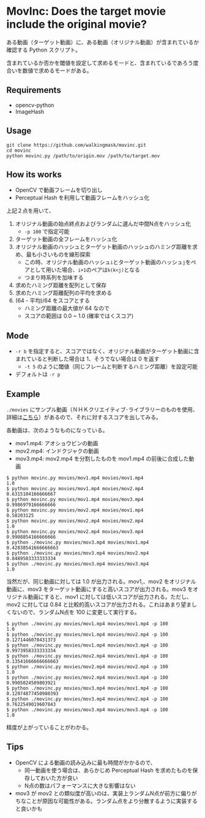 # MovInc: Does the target movie include the original movie?
ある動画（ターゲット動画）に、ある動画（オリジナル動画）が含まれているか確認する Python スクリプト。

含まれているか否かを閾値を設定して求めるモードと、含まれているであろう度合いを数値で求めるモードがある。


## Requirements
- opencv-python
- ImageHash


## Usage
```
git clone https://github.com/walkingmask/movinc.git
cd movinc
python movinc.py /path/to/origin.mov /path/to/target.mov
```


## How its works
- OpenCV で動画フレームを切り出し
- Perceptual Hash を利用して動画フレームをハッシュ化

上記２点を用いて、

1. オリジナル動画の始点終点およびランダムに選んだ中間N点をハッシュ化
    - `-p 100` で指定可能
1. ターゲット動画の全フレームをハッシュ化
1. オリジナル動画のハッシュとターゲット動画のハッシュのハミング距離を求め、最も小さいものを線形探索
    - この時、オリジナル動画のハッシュ`i`とターゲット動画のハッシュ`j`をペアとして用いた場合、`i+1`のペアは`k(k<j)`となる
    - つまり時系列を加味する
1. 求めたハミング距離を配列として保存
1. 求めたハミング距離配列の平均を求める
1. (64 - 平均)/64 をスコアとする
    - ハミング距離の最大値が 64 なので
    - スコアの範囲は 0.0 ~ 1.0 (確率ではくスコア)


## Mode
- `-r b` を指定すると、スコアではなく、オリジナル動画がターゲット動画に含まれていると判断した場合は 1、そうでない場合は 0 を返す
    - `-t 5` のように閾値（同じフレームと判断するハミング距離）を設定可能
- デフォルトは `-r p`


## Example
`./movies` にサンプル動画（ＮＨＫクリエイティブ･ライブラリーのものを使用、詳細は[こちら](./movies/README.md)）があるので、それに対するスコアを出してみる。

各動画は、次のようなものになっている。

- mov1.mp4: アオショウビンの動画
- mov2.mp4: インドクジャクの動画
- mov3.mp4: mov2.mp4 を分割したものを mov1.mp4 の前後に合成した動画

```
$ python movinc.py movies/mov1.mp4 movies/mov1.mp4
1.0
$ python movinc.py movies/mov1.mp4 movies/mov2.mp4
0.6315104166666667
$ python movinc.py movies/mov1.mp4 movies/mov3.mp4
0.9986979166666666
$ python movinc.py movies/mov2.mp4 movies/mov1.mp4
0.58203125
$ python movinc.py movies/mov2.mp4 movies/mov2.mp4
1.0
$ python movinc.py movies/mov2.mp4 movies/mov3.mp4
0.9908854166666666
$ python ./movinc.py movies/mov3.mp4 movies/mov1.mp4
0.42838541666666663
$ python ./movinc.py movies/mov3.mp4 movies/mov2.mp4
0.8489583333333334
$ python ./movinc.py movies/mov3.mp4 movies/mov3.mp4
1.0
```

当然だが、同じ動画に対しては 1.0 が出力される。mov1,、mov2 をオリジナル動画に、mov3 をターゲット動画にすると高いスコアが出力される。mov3 をオリジナル動画にすると、mov1 に対しては低いスコアが出力される。ただし、mov2 に対しては 0.84 と比較的高いスコアが出力される。これはあまり望ましくないので、ランダムN点を 100 に変更して実行する。

```
$ python ./movinc.py movies/mov1.mp4 movies/mov1.mp4 -p 100
1.0
$ python ./movinc.py movies/mov1.mp4 movies/mov2.mp4 -p 100
0.1271446078431373
$ python ./movinc.py movies/mov1.mp4 movies/mov3.mp4 -p 100
0.9973958333333334
$ python ./movinc.py movies/mov2.mp4 movies/mov1.mp4 -p 100
0.13541666666666663
$ python ./movinc.py movies/mov2.mp4 movies/mov2.mp4 -p 100
1.0
$ python ./movinc.py movies/mov2.mp4 movies/mov3.mp4 -p 100
0.9905024509803921
$ python ./movinc.py movies/mov3.mp4 movies/mov1.mp4 -p 100
0.12974877450980393
$ python ./movinc.py movies/mov3.mp4 movies/mov2.mp4 -p 100
0.7622549019607843
$ python ./movinc.py movies/mov3.mp4 movies/mov3.mp4 -p 100
1.0
```

精度が上がっていることがわかる。


## Tips
- OpenCV による動画の読み込みに最も時間がかかるので、
    - 同一動画を使う場合は、あらかじめ Perceptual Hash を求めたものを保存しておいた方が良い
    - N点の数はパフォーマンスに大きな影響はない
- mov3 が mov2 との類似度が高いのは、実装上ランダムN点が前方に偏りがちなことが原因な可能性がある。ランダム点をより分散するように実装すると良いかも
